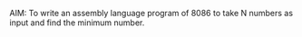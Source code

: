 AIM: To write an assembly language program of 8086 to take N numbers as input and
find the minimum number.
